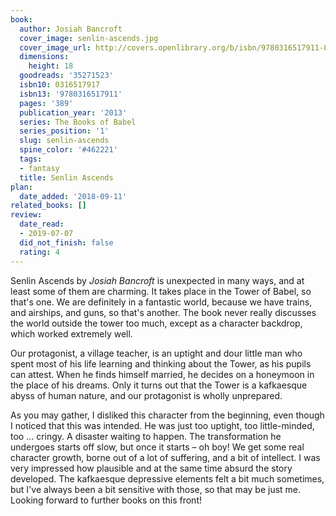 ```yaml
---
book:
  author: Josiah Bancroft
  cover_image: senlin-ascends.jpg
  cover_image_url: http://covers.openlibrary.org/b/isbn/9780316517911-L.jpg
  dimensions:
    height: 18
  goodreads: '35271523'
  isbn10: 0316517917
  isbn13: '9780316517911'
  pages: '389'
  publication_year: '2013'
  series: The Books of Babel
  series_position: '1'
  slug: senlin-ascends
  spine_color: '#462221'
  tags:
  - fantasy
  title: Senlin Ascends
plan:
  date_added: '2018-09-11'
related_books: []
review:
  date_read:
  - 2019-07-07
  did_not_finish: false
  rating: 4
---
```


Senlin Ascends by *Josiah Bancroft* is unexpected in many ways, and at least some of them are charming. It takes place in the Tower of Babel, so that's one. We are definitely in a fantastic world, because we have trains, and airships, and guns, so that's another. The book never really discusses the world outside the tower too much, except as a character backdrop, which worked extremely well.

Our protagonist, a village teacher, is an uptight and dour little man who spent most of his life learning and thinking about the Tower, as his pupils can attest. When he finds himself married, he decides on a honeymoon in the place of his dreams. Only it turns out that the Tower is a kafkaesque abyss of human nature, and our protagonist is wholly unprepared.

As you may gather, I disliked this character from the beginning, even though I noticed that this was intended. He was just too uptight, too little-minded, too … cringy. A disaster waiting to happen. The transformation he undergoes starts off slow, but once it starts – oh boy! We get some real character growth, borne out of a lot of suffering, and a bit of intellect. I was very impressed how plausible and at the same time absurd the story developed. The kafkaesque depressive elements felt a bit much sometimes, but I've always been a bit sensitive with those, so that may be just me. Looking forward to further books on this front!
